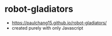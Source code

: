 # robot-gladiators

- https://paulchang15.github.io/robot-gladiators/
- created purely with only Javascript
